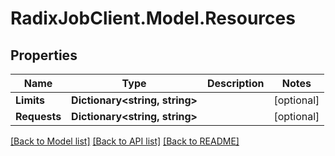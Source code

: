 # RadixJobClient.Model.Resources

## Properties

Name | Type | Description | Notes
------------ | ------------- | ------------- | -------------
**Limits** | **Dictionary&lt;string, string&gt;** |  | [optional] 
**Requests** | **Dictionary&lt;string, string&gt;** |  | [optional] 

[[Back to Model list]](../README.md#documentation-for-models) [[Back to API list]](../README.md#documentation-for-api-endpoints) [[Back to README]](../README.md)

